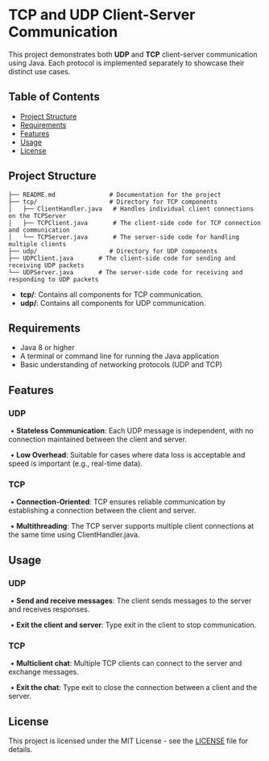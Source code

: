 # TCP and UDP Client-Server Communication

This project demonstrates both **UDP** and **TCP** client-server communication using Java. Each protocol is implemented separately to showcase their distinct use cases.

## Table of Contents
- [Project Structure](#project-structure)
- [Requirements](#requirements)
- [Features](#features)
- [Usage](#usage)
- [License](#license)



## Project Structure

```
├── README.md               # Documentation for the project
├── tcp/                    # Directory for TCP components
│   ├── ClientHandler.java   # Handles individual client connections on the TCPServer
│   ├── TCPClient.java       # The client-side code for TCP connection and communication
│   └── TCPServer.java       # The server-side code for handling multiple clients
├── udp/                    # Directory for UDP components
├── UDPClient.java       # The client-side code for sending and receiving UDP packets
└── UDPServer.java       # The server-side code for receiving and responding to UDP packets
```

- **tcp/**: Contains all components for TCP communication.
- **udp/**: Contains all components for UDP communication.



## Requirements

- Java 8 or higher
- A terminal or command line for running the Java application
- Basic understanding of networking protocols (UDP and TCP)



## **Features**

### **UDP**

​	•	**Stateless Communication**: Each UDP message is independent, with no connection maintained between the client and server.

​	•	**Low Overhead**: Suitable for cases where data loss is acceptable and speed is important (e.g., real-time data).

### **TCP**

​	•	**Connection-Oriented**: TCP ensures reliable communication by establishing a connection between the client and server.

​	•	**Multithreading**: The TCP server supports multiple client connections at the same time using ClientHandler.java.



## **Usage**

### **UDP**

​	•	**Send and receive messages**: The client sends messages to the server and receives responses.

​	•	**Exit the client and server**: Type exit in the client to stop communication.

### **TCP**

​	•	**Multiclient chat**: Multiple TCP clients can connect to the server and exchange messages.

​	•	**Exit the chat**: Type exit to close the connection between a client and the server.



## License

This project is licensed under the MIT License - see the [LICENSE](LICENSE) file for details.

